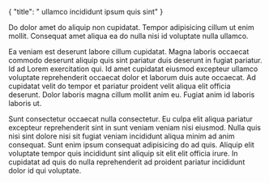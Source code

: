{
  "title": " ullamco incididunt ipsum quis sint"
}

Do dolor amet do aliquip non cupidatat. Tempor adipisicing cillum ut enim mollit. Consequat amet aliqua ea do nulla nisi id voluptate nulla ullamco.

Ea veniam est deserunt labore cillum cupidatat. Magna laboris occaecat commodo deserunt aliquip quis sint pariatur duis deserunt in fugiat pariatur. Id ad Lorem exercitation qui. Id amet cupidatat eiusmod excepteur ullamco voluptate reprehenderit occaecat dolor et laborum duis aute occaecat. Ad cupidatat velit do tempor et pariatur proident velit aliqua elit officia deserunt. Dolor laboris magna cillum mollit anim eu. Fugiat anim id laboris laboris ut.

Sunt consectetur occaecat nulla consectetur. Eu culpa elit aliqua pariatur excepteur reprehenderit sint in sunt veniam veniam nisi eiusmod. Nulla quis nisi sint dolore nisi sit fugiat veniam incididunt aliqua minim ad anim consequat. Sunt enim ipsum consequat adipisicing do ad quis. Aliquip elit voluptate tempor quis incididunt sint aliquip sit elit elit officia irure. In cupidatat ad quis do nulla reprehenderit ad proident pariatur incididunt dolor id qui voluptate.